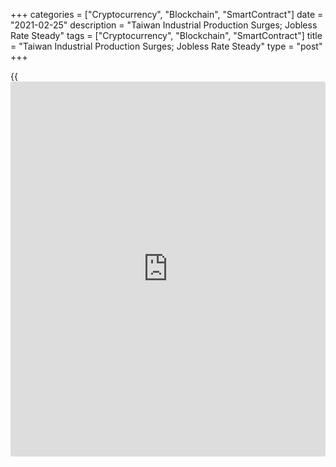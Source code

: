 +++
categories = ["Cryptocurrency", "Blockchain", "SmartContract"]
date = "2021-02-25"
description = "Taiwan Industrial Production Surges; Jobless Rate Steady"
tags = ["Cryptocurrency", "Blockchain", "SmartContract"]
title = "Taiwan Industrial Production Surges; Jobless Rate Steady"
type = "post"
+++

{{<iframe id="large-banner" src="https://www.bounty.group/#slide=8.0" width="100%" height="600" scrolling="no" style="border: 0px solid rgb(216, 221, 230); border-radius: 3px;">}}

Taiwan's industrial production accelerated and the unemployment rate
remained stable, official figures showed on Thursday.

Industrial production rose an 18.81 percent year-on-year in January,
after a 10.29 percent increase in December, data from the Ministry of
Economic Affairs revealed.

Manufacturing output surged 19.67 percent annually in January, after a
10.80 percent rise in the previous month.

Production in mining and quarrying gained 17.68 percent. Output of
electricity and gas supply, and water supply grew 8.36 percent and 0.76
percent, respectively.

On a monthly basis, industrial production rose 3.0 percent in January,
following a 1.66 percent increase in the preceding month.

Data from the Directorate General of Budget, Accounting and Statistics
showed that the unemployment rate was a seasonally adjusted 3.75 percent
in January, same as seen in December.

On an unadjusted basis, the jobless rate fell to 3.66 in January from
3.68 percent in the prior month.

The number of unemployed persons decreased to 438,000 in January from
440,000 in the previous month.

For comments and feedback [contact](https://www.playgroundfx.com/contact/): editorial@rtt[news](https://www.letsplayfx.com/blog/forex-news-website/).com

[Economic News][1]

 **What parts of the world are seeing the best (and worst) economic
performances lately? Click[here][2] to check out our [Econ Scorecard][2]
and find out! See up-to-the-moment [ranking](https://www.playgroundfx.com/blog/crypto-exchange-ranking/)s for the best and worst
performers in [GDP][3], [unemployment rate][4], [inflation][5] and much
more.**

   1. www.rtt[news](https://www.letsplayfx.com/blog/forex-news-website/).com/Content/EconomicNews.aspx
   2. www.rtt[news](https://www.letsplayfx.com/blog/forex-news-website/).com/economic-scorecard/world-rank/unemployment-rate/highest-performance.aspx
   3. www.rtt[news](https://www.letsplayfx.com/blog/forex-news-website/).com/economic-scorecard/world-rank/GDP/highest-performance.aspx
   4. www.rtt[news](https://www.letsplayfx.com/blog/forex-news-website/).com/economic-scorecard/world-rank/unemployment-rate/lowest-performance.aspx
   5. www.rtt[news](https://www.letsplayfx.com/blog/forex-news-website/).com/economic-scorecard/world-rank/CPI/highest-performance.aspx